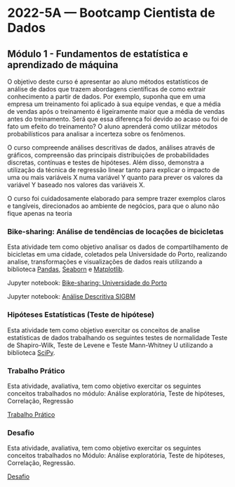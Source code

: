 # 2022-5A — Bootcamp Cientista de Dados

## Módulo 1 - Fundamentos de estatística e aprendizado de máquina

O objetivo deste curso é apresentar ao aluno métodos estatísticos de análise de dados que trazem abordagens científicas
de como extrair conhecimento a partir de dados. Por exemplo, suponha que em uma empresa um treinamento foi aplicado à
sua equipe vendas, e que a média de vendas após o treinamento é ligeiramente maior que a média de vendas antes do
treinamento. Será que essa diferença foi devido ao acaso ou foi de fato um efeito do treinamento? O aluno aprenderá como
utilizar métodos probabilísticos para analisar a incerteza sobre os fenômenos.

O curso compreende análises descritivas de dados, análises através de gráficos, compreensão das principais distribuições
de probabilidades discretas, contínuas e testes de hipóteses. Além disso, demonstra a utilização da técnica de
regressão linear tanto para explicar o impacto de uma ou mais variáveis X numa variável Y quanto para prever os valores
da variável Y baseado nos valores das variáveis X.

O curso foi cuidadosamente elaborado para sempre trazer exemplos claros e tangíveis, direcionados ao ambiente de
negócios, para que o aluno não fique apenas na teoria

### Bike-sharing: Análise de tendências de locações de bicicletas

Esta atividade tem como objetivo analisar os dados de compartilhamento de bicicletas em uma cidade,
coletados pela Universidade do Porto, realizando analise, transformações e visualizações de dados
reais utilizando a biblioteca [Pandas](https://pandas.pydata.org/), [Seaborn](https://seaborn.pydata.org/) e [Matplotlib](https://matplotlib.org/).

Jupyter notebook: [Bike-sharing: Universidade do Porto](bike-sharing.ipynb)

Jupyter notebook: [Análise Descritiva SIGBM](analise_descritiva_SIGBM.ipynb)

### Hipóteses Estatísticas (Teste de hipótese)

Esta atividade tem como objetivo exercitar os conceitos de analise estatísticas de dados
trabalhando os seguintes testes de normalidade Teste de Shapiro-Wilk, Teste de Levene e Teste
Mann-Whitney U utilizando a biblioteca [SciPy](https://scipy.org/).

### Trabalho Prático

Esta atividade, avaliativa, tem como objetivo exercitar os seguintes conceitos trabalhados no módulo: Análise exploratória, Teste de hipóteses, Correlação, Regressão

[Trabalho Prático](TrabalhoPratico)

### Desafio

Esta atividade, avaliativa, tem como objetivo exercitar os seguintes conceitos trabalhados no
Módulo: Análise exploratória, Teste de hipóteses, Correlação, Regressão.

[Desafio](Desafio)
